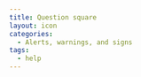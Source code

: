 ```yaml
---
title: Question square
layout: icon
categories:
  - Alerts, warnings, and signs
tags:
  - help
---
```

